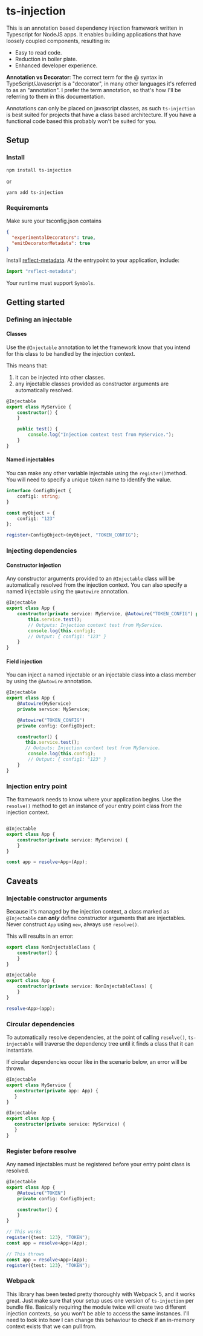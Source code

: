 # ts-injection

This is an annotation based dependency injection framework written in Typescript for NodeJS apps. It enables building
applications that have loosely coupled components, resulting in:

- Easy to read code.
- Reduction in boiler plate.
- Enhanced developer experience.

**Annotation vs Decorator**: The correct term for the @ syntax in TypeScript/Javascript is a "decorator", in many other
languages it's referred to as an "annotation". I prefer the term annotation, so that's how I'll be referring to them in
this documentation.

Annotations can only be placed on javascript classes, as such `ts-injection` is best suited for projects that have a
class based architecture. If you have a functional code based this probably won't be suited for you.

## Setup
### Install

`npm install ts-injection`

or

`yarn add ts-injection`

### Requirements
Make sure your tsconfig.json contains
```json
{
  "experimentalDecorators": true,
  "emitDecoratorMetadata": true
}
```
Install [reflect-metadata](https://www.npmjs.com/package/reflect-metadata).
At the entrypoint to your application, include:
```typescript
import "reflect-metadata";
```

Your runtime must support `Symbols`.

## Getting started
### Defining an injectable

#### Classes
Use the `@Injectable` annotation to let the framework know that you intend for this class to be handled by the injection
context.

This means that:

1) it can be injected into other classes.
2) any injectable classes provided as constructor arguments are automatically resolved.

```typescript
@Injectable
export class MyService {
    constructor() {
    }

    public test() {
        console.log("Injection context test from MyService.");
    }
}
```

#### Named injectables

You can make any other variable injectable using the `register()`method. You will need to specify a unique token name to
identify the value.

```typescript
interface ConfigObject {
    config1: string;
}

const myObject = {
    config1: "123"
};

register<ConfigObject>(myObject, "TOKEN_CONFIG");
```

### Injecting dependencies
#### Constructor injection

Any constructor arguments provided to an `@Injectable` class will be automatically resolved from the injection context.
You can also specify a named injectable using the `@Autowire` annotation.

```typescript
@Injectable
export class App {
    constructor(private service: MyService, @Autowire("TOKEN_CONFIG") private config: ConfigObject) {
        this.service.test();
        // Outputs: Injection context test from MyService.
        console.log(this.config);
        // Output: { config1: "123" }
    }
}
```

#### Field injection
You can inject a named injectable or an injectable class into a class member by using the `@Autowire`
annotation.

```typescript
@Injectable
export class App {
    @Autowire(MyService)
    private service: MyService;

    @Autowire("TOKEN_CONFIG")
    private config: ConfigObject;

    constructor() {
       this.service.test();
       // Outputs: Injection context test from MyService.
        console.log(this.config);
        // Output: { config1: "123" }
    }
}
```

### Injection entry point
The framework needs to know where your application begins. Use the `resolve()` method to get an instance
of your entry point class from the injection context.

```typescript

@Injectable
export class App {
    constructor(private service: MyService) {
    }
}

const app = resolve<App>(App);
```

## Caveats
### Injectable constructor arguments
Because it's managed by the injection context, a class marked as `@Injectable`
can ***only*** define constructor arguments that are injectables. Never construct
`App` using `new`, always use `resolve()`.

This will results in an error:

```typescript
export class NonInjectableClass {
    constructor() {
    }
}

@Injectable
export class App {
    constructor(private service: NonInjectableClass) {
    }
}

resolve<App>(app);
```

### Circular dependencies
To automatically resolve dependencies, at the point of calling `resolve()`, `ts-injectable` will
traverse the dependency tree until it finds a class that it can instantiate.

If circular dependencies occur like in the scenario below, an error will be thrown.

```typescript
@Injectable
export class MyService {
   constructor(private app: App) {
   }
}

@Injectable
export class App {
   constructor(private service: MyService) {
   }
}
```

### Register before resolve
Any named injectables must be registered before your entry point class is resolved.

```typescript
@Injectable
export class App {
    @Autowire("TOKEN")
    private config: ConfigObject;

    constructor() {
    }
}

// This works
register({test: 123}, "TOKEN");
const app = resolve<App>(App);

// This throws
const app = resolve<App>(App);
register({test: 123}, "TOKEN");
```

### Webpack
This library has been tested pretty thoroughly with Webpack 5, and it works great. Just make
sure that your setup uses one version of `ts-injection` per bundle file. Basically requiring the
module twice will create two different injection contexts, so you won't be able to access the same
instances. I'll need to look into how I can change this behaviour to check if an in-memory context
exists that we can pull from.
